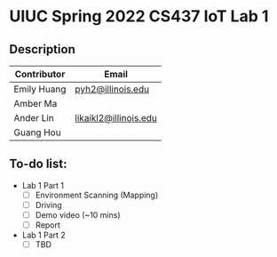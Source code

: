 # UIUC Spring 2022 CS437 IoT Lab 1

## Description
| Contributor   |     Email              |
| ------------- | ---------------------- |
| Emily Huang   | pyh2@illinois.edu      |
| Amber Ma      |                        |
| Ander Lin     | likaikl2@illinois.edu  |
| Guang Hou     |                        |



## To-do list:
- Lab 1 Part 1
  - [ ] Environment Scanning (Mapping)
  - [ ] Driving
  - [ ] Demo video (~10 mins)
  - [ ] Report

- Lab 1 Part 2
  - [ ] TBD

